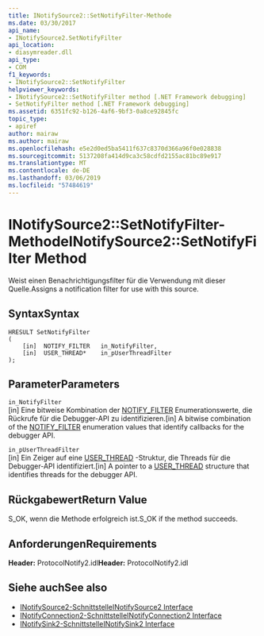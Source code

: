 ```yaml
---
title: INotifySource2::SetNotifyFilter-Methode
ms.date: 03/30/2017
api_name:
- INotifySource2.SetNotifyFilter
api_location:
- diasymreader.dll
api_type:
- COM
f1_keywords:
- INotifySource2::SetNotifyFilter
helpviewer_keywords:
- INotifySource2::SetNotifyFilter method [.NET Framework debugging]
- SetNotifyFilter method [.NET Framework debugging]
ms.assetid: 6351fc92-b126-4af6-9bf3-0a8ce92845fc
topic_type:
- apiref
author: mairaw
ms.author: mairaw
ms.openlocfilehash: e5e2d0ed5ba5411f637c8370d366a96f0e028838
ms.sourcegitcommit: 5137208fa414d9ca3c58cdfd2155ac81bc89e917
ms.translationtype: MT
ms.contentlocale: de-DE
ms.lasthandoff: 03/06/2019
ms.locfileid: "57484619"
---
```

# <a name="inotifysource2setnotifyfilter-method"></a><span data-ttu-id="5e99b-102">INotifySource2::SetNotifyFilter-Methode</span><span class="sxs-lookup"><span data-stu-id="5e99b-102">INotifySource2::SetNotifyFilter Method</span></span>
<span data-ttu-id="5e99b-103">Weist einen Benachrichtigungsfilter für die Verwendung mit dieser Quelle.</span><span class="sxs-lookup"><span data-stu-id="5e99b-103">Assigns a notification filter for use with this source.</span></span>  
  
## <a name="syntax"></a><span data-ttu-id="5e99b-104">Syntax</span><span class="sxs-lookup"><span data-stu-id="5e99b-104">Syntax</span></span>  
  
```  
HRESULT SetNotifyFilter  
(  
    [in]  NOTIFY_FILTER   in_NotifyFilter,  
    [in]  USER_THREAD*    in_pUserThreadFilter  
);  
```  
  
## <a name="parameters"></a><span data-ttu-id="5e99b-105">Parameter</span><span class="sxs-lookup"><span data-stu-id="5e99b-105">Parameters</span></span>  
 `in_NotifyFilter`  
 <span data-ttu-id="5e99b-106">[in] Eine bitweise Kombination der [NOTIFY_FILTER](../../../../docs/framework/unmanaged-api/diagnostics/notify-filter-enumeration.md) Enumerationswerte, die Rückrufe für die Debugger-API zu identifizieren.</span><span class="sxs-lookup"><span data-stu-id="5e99b-106">[in] A bitwise combination of the [NOTIFY_FILTER](../../../../docs/framework/unmanaged-api/diagnostics/notify-filter-enumeration.md) enumeration values that identify callbacks for the debugger API.</span></span>  
  
 `in_pUserThreadFilter`  
 <span data-ttu-id="5e99b-107">[in] Ein Zeiger auf eine [USER_THREAD](../../../../docs/framework/unmanaged-api/diagnostics/user-thread-structure.md) -Struktur, die Threads für die Debugger-API identifiziert.</span><span class="sxs-lookup"><span data-stu-id="5e99b-107">[in] A pointer to a [USER_THREAD](../../../../docs/framework/unmanaged-api/diagnostics/user-thread-structure.md) structure that identifies threads for the debugger API.</span></span>  
  
## <a name="return-value"></a><span data-ttu-id="5e99b-108">Rückgabewert</span><span class="sxs-lookup"><span data-stu-id="5e99b-108">Return Value</span></span>  
 <span data-ttu-id="5e99b-109">S_OK, wenn die Methode erfolgreich ist.</span><span class="sxs-lookup"><span data-stu-id="5e99b-109">S_OK if the method succeeds.</span></span>  
  
## <a name="requirements"></a><span data-ttu-id="5e99b-110">Anforderungen</span><span class="sxs-lookup"><span data-stu-id="5e99b-110">Requirements</span></span>  
 <span data-ttu-id="5e99b-111">**Header:** ProtocolNotify2.idl</span><span class="sxs-lookup"><span data-stu-id="5e99b-111">**Header:** ProtocolNotify2.idl</span></span>  
  
## <a name="see-also"></a><span data-ttu-id="5e99b-112">Siehe auch</span><span class="sxs-lookup"><span data-stu-id="5e99b-112">See also</span></span>
- [<span data-ttu-id="5e99b-113">INotifySource2-Schnittstelle</span><span class="sxs-lookup"><span data-stu-id="5e99b-113">INotifySource2 Interface</span></span>](../../../../docs/framework/unmanaged-api/diagnostics/inotifysource2-interface.md)
- [<span data-ttu-id="5e99b-114">INotifyConnection2-Schnittstelle</span><span class="sxs-lookup"><span data-stu-id="5e99b-114">INotifyConnection2 Interface</span></span>](../../../../docs/framework/unmanaged-api/diagnostics/inotifyconnection2-interface.md)
- [<span data-ttu-id="5e99b-115">INotifySink2-Schnittstelle</span><span class="sxs-lookup"><span data-stu-id="5e99b-115">INotifySink2 Interface</span></span>](../../../../docs/framework/unmanaged-api/diagnostics/inotifysink2-interface.md)
